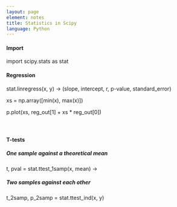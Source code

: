 ```yaml
---
layout: page
element: notes
title: Statistics in Scipy
language: Python
---
```


#### Import

import scipy.stats as stat

#### Regression

stat.linregress(x, y) -> (slope, intercept, r, p-value,
standard_error)

xs = np.array([min(x), max(x)])

p.plot(xs, reg_out[1] + xs * reg_out[0])

####  

#### T-tests

##### One sample against a theoretical mean

t, pval = stat.ttest_1samp(x, mean) -> 

##### Two samples against each other

t_2samp, p_2samp = stat.ttest_ind(x, y)

 
